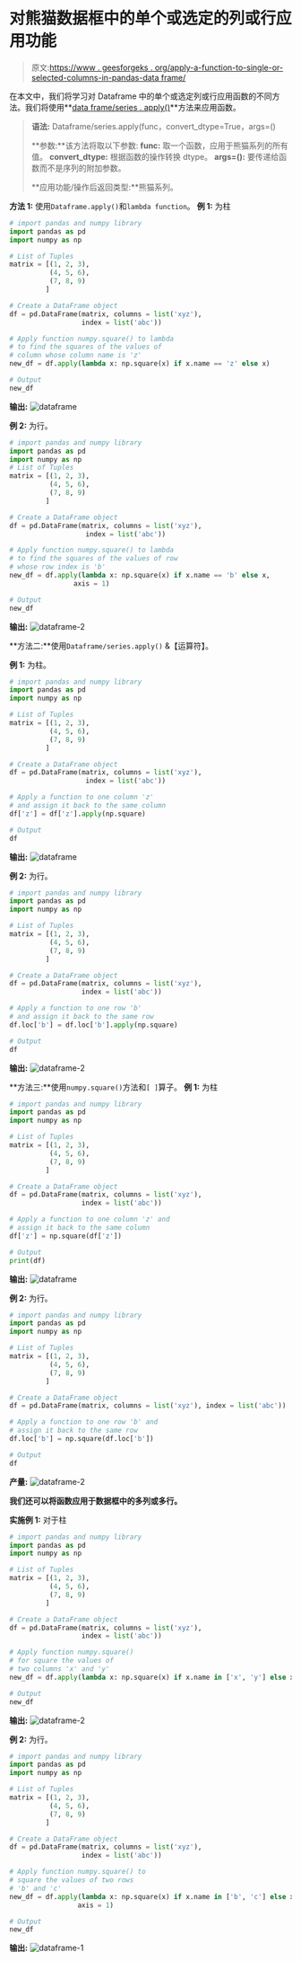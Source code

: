 # 对熊猫数据框中的单个或选定的列或行应用功能

> 原文:[https://www . geesforgeks . org/apply-a-function-to-single-or-selected-columns-in-pandas-data frame/](https://www.geeksforgeeks.org/apply-a-function-to-single-or-selected-columns-or-rows-in-pandas-dataframe/)

在本文中，我们将学习对 Dataframe 中的单个或选定列或行应用函数的不同方法。我们将使用**[data frame/series . apply()](https://www.geeksforgeeks.org/python-pandas-series-apply/)**方法来应用函数。

> **语法:** Dataframe/series.apply(func，convert_dtype=True，args=()
> 
> **参数:**该方法将取以下参数:
> **func:** 取一个函数，应用于熊猫系列的所有值。
> **convert_dtype:** 根据函数的操作转换 dtype。
> **args=():** 要传递给函数而不是序列的附加参数。
> 
> **应用功能/操作后返回类型:**熊猫系列。

**方法 1:** 使用`Dataframe.apply()`和`lambda function`。
**例 1:** 为柱

```py
# import pandas and numpy library
import pandas as pd
import numpy as np

# List of Tuples
matrix = [(1, 2, 3),
          (4, 5, 6),
          (7, 8, 9)
         ]

# Create a DataFrame object
df = pd.DataFrame(matrix, columns = list('xyz'), 
                  index = list('abc'))

# Apply function numpy.square() to lambda
# to find the squares of the values of 
# column whose column name is 'z'
new_df = df.apply(lambda x: np.square(x) if x.name == 'z' else x)

# Output
new_df
```

**输出:**
![dataframe](img/f55770aabaf0ce009405114b2eae6f96.png)

**例 2:** 为行。

```py
# import pandas and numpy library
import pandas as pd
import numpy as np
# List of Tuples
matrix = [(1, 2, 3),
          (4, 5, 6),
          (7, 8, 9)
         ]

# Create a DataFrame object
df = pd.DataFrame(matrix, columns = list('xyz'), 
                   index = list('abc'))

# Apply function numpy.square() to lambda 
# to find the squares of the values of row
# whose row index is 'b'
new_df = df.apply(lambda x: np.square(x) if x.name == 'b' else x, 
                axis = 1)

# Output
new_df
```

**输出:**
![dataframe-2](img/f0aac0c01bd8067f39a51ae066e44692.png)

**方法二:**使用`Dataframe/series.apply()` &【运算符】。

**例 1:** 为柱。

```py
# import pandas and numpy library
import pandas as pd
import numpy as np

# List of Tuples
matrix = [(1, 2, 3),
          (4, 5, 6),
          (7, 8, 9)
         ]

# Create a DataFrame object
df = pd.DataFrame(matrix, columns = list('xyz'), 
                   index = list('abc'))

# Apply a function to one column 'z'
# and assign it back to the same column 
df['z'] = df['z'].apply(np.square)

# Output
df
```

**输出:**
![dataframe](img/f55770aabaf0ce009405114b2eae6f96.png)

**例 2:** 为行。

```py
# import pandas and numpy library
import pandas as pd
import numpy as np

# List of Tuples
matrix = [(1, 2, 3),
          (4, 5, 6),
          (7, 8, 9)
         ]

# Create a DataFrame object
df = pd.DataFrame(matrix, columns = list('xyz'), 
                  index = list('abc'))

# Apply a function to one row 'b' 
# and assign it back to the same row 
df.loc['b'] = df.loc['b'].apply(np.square)

# Output
df
```

**输出:**
![dataframe-2](img/f0aac0c01bd8067f39a51ae066e44692.png)

**方法三:**使用`numpy.square()`方法和`[ ]`算子。
**例 1:** 为柱

```py
# import pandas and numpy library
import pandas as pd
import numpy as np

# List of Tuples
matrix = [(1, 2, 3),
          (4, 5, 6),
          (7, 8, 9)
         ]

# Create a DataFrame object
df = pd.DataFrame(matrix, columns = list('xyz'), 
                  index = list('abc'))

# Apply a function to one column 'z' and 
# assign it back to the same column 
df['z'] = np.square(df['z'])

# Output
print(df)
```

**输出:**
![dataframe](img/f55770aabaf0ce009405114b2eae6f96.png)

**例 2:** 为行。

```py
# import pandas and numpy library
import pandas as pd
import numpy as np

# List of Tuples
matrix = [(1, 2, 3),
          (4, 5, 6),
          (7, 8, 9)
         ]

# Create a DataFrame object
df = pd.DataFrame(matrix, columns = list('xyz'), index = list('abc'))

# Apply a function to one row 'b' and 
# assign it back to the same row
df.loc['b'] = np.square(df.loc['b'])

# Output
df
```

**产量:**
![dataframe-2](img/f0aac0c01bd8067f39a51ae066e44692.png)

**我们还可以将函数应用于数据框中的多列或多行。**

**实施例 1:** 对于柱

```py
# import pandas and numpy library
import pandas as pd
import numpy as np

# List of Tuples
matrix = [(1, 2, 3),
          (4, 5, 6),
          (7, 8, 9)
         ]

# Create a DataFrame object
df = pd.DataFrame(matrix, columns = list('xyz'), 
                  index = list('abc'))

# Apply function numpy.square() 
# for square the values of
# two columns 'x' and 'y' 
new_df = df.apply(lambda x: np.square(x) if x.name in ['x', 'y'] else x)

# Output
new_df
```

**输出:**
![dataframe-2](img/910a83d78689e16fc406241539e64d7d.png)

**例 2:** 为行。

```py
# import pandas and numpy library
import pandas as pd
import numpy as np

# List of Tuples
matrix = [(1, 2, 3),
          (4, 5, 6),
          (7, 8, 9)
         ]

# Create a DataFrame object
df = pd.DataFrame(matrix, columns = list('xyz'),
                  index = list('abc'))

# Apply function numpy.square() to 
# square the values of two rows 
# 'b' and 'c'
new_df = df.apply(lambda x: np.square(x) if x.name in ['b', 'c'] else x,
                 axis = 1)

# Output
new_df
```

**输出:**
![dataframe-1](img/8a066dda192eefc3bf4dba0e379371be.png)